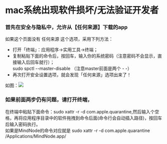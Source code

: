 # mac系统出现软件损坏/无法验证开发者

### 首先在安全与隐私中，允许从【任何来源】下载的app

如果这个页面没有 任何来源 这个选项，采用下列方法：
* 打开「终端」：应用程序->实用工具->终端；
* 复制粘贴下面的命令后，按回车，输入你的系统密码（注意密码不会显示，直接输入后回车就行）；<br>
sudo spctl --master-disable （注意master前面是两个 - -）
* 再次打开安全设置选项，就会发现「任何来源」选项出来了！

如图：![](https://github.com/oldhand/images/raw/master/others/macOpenAnySource.png)
	
	
### 如果前面两步仍有问题，请打开终端， 
在终端中粘贴下面命令：sudo xattr -r -d com.apple.quarantine,然后输入个空格，再将应用程序目录中的软件拖拽到命令后面(命令行会自动插入路径)，按回车后输入密码执行。<br>
如果是MindNode的命令对应就是 sudo xattr -r -d com.apple.quarantine /Applications/MindNode.app/<br>
